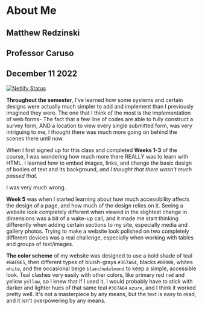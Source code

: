 # About Me
## Matthew Redzinski
## Professor Caruso 
## December 11 2022
[![Netlify Status](https://api.netlify.com/api/v1/badges/6bf91137-55a6-4058-a421-77e46ec2571b/deploy-status)](https://app.netlify.com/sites/about-me-mredzinski02/deploys)

**Throughout the semester**, I've learned how some systems and certain designs were actually much simpler to add and implement than I previously imagined they were. The one that I think of the most is the implementation of web forms- The fact that a few line of codes are able to fully construct a survey form, AND a location to view every single submitted form, was very intriguing to me, I thought there was much more going on behind the scenes there until now. 

When I first signed up for this class and completed **Weeks 1-3** of the course, I was wondering how much more there REALLY was to learn with HTML. I learned how to embed images, links, and change the basic design of bodies of text and its background, *and I thought that there wasn't much passed that.*

I was very much wrong.

**Week 5** was when I started learning about how much accessibility affects the design of a page, and how much of the design relies on it. Seeing a website look completely different when viewed in the slightest change in dimensions was a bit of a wake-up call, and it made me start thinking differently when adding certain sections to my site, especially media and gallery photos. Trying to make a website look polished on two completely different devices was a real challenge, especially when working with tables and groups of text/images. 

**The color scheme** of my website was designed to use a bold shade of teal `#BAFBE5`, then different types of bluish-grays `#367A64`, blacks `#00000`, whites `white`, and the occasional beige `blanchedalmond` to keep a simple, accessible look. Teal clashes very easily with other colors, like primary red `red` and yellow `yellow`, so I knew that if I used it, I would probably have to stick with darker and lighter hues of that same teal `#367A64` `azure`, and I think it worked pretty well. It's not a masterpiece by any means, but the text is easy to read, and it isn't overpowering by any means. 



